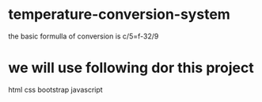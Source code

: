 # temperature-conversion-system
the basic formulla of conversion is 
c/5=f-32/9
# we will use following dor this project
html
css
bootstrap
javascript
